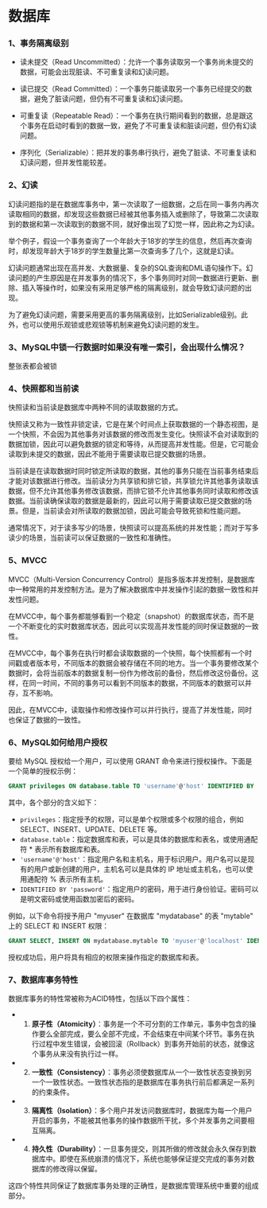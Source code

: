 # 数据库

### 1、事务隔离级别

- 读未提交（Read Uncommitted）：允许一个事务读取另一个事务尚未提交的数据，可能会出现脏读、不可重复读和幻读问题。

- 读已提交（Read Committed）：一个事务只能读取另一个事务已经提交的数据，避免了脏读问题，但仍有不可重复读和幻读问题。

- 可重复读（Repeatable Read）：一个事务在执行期间看到的数据，总是跟这个事务在启动时看到的数据一致，避免了不可重复读和脏读问题，但仍有幻读问题。

- 序列化（Serializable）：把并发的事务串行执行，避免了脏读、不可重复读和幻读问题，但并发性能较差。

### 2、幻读

幻读问题指的是在数据库事务中，第一次读取了一组数据，之后在同一事务内再次读取相同的数据，却发现这些数据已经被其他事务插入或删除了，导致第二次读取到的数据和第一次读取到的数据不同，就好像出现了幻觉一样，因此称之为幻读。

举个例子，假设一个事务查询了一个年龄大于18岁的学生的信息，然后再次查询时，却发现年龄大于18岁的学生数量比第一次查询多了几个，这就是幻读。

幻读问题通常出现在高并发、大数据量、复杂的SQL查询和DML语句操作下。幻读问题的产生原因是在并发事务的情况下，多个事务同时对同一数据进行更新、删除、插入等操作时，如果没有采用足够严格的隔离级别，就会导致幻读问题的出现。

为了避免幻读问题，需要采用更高的事务隔离级别，比如Serializable级别。此外，也可以使用乐观锁或悲观锁等机制来避免幻读问题的发生。

### 3、MySQL中锁一行数据时如果没有唯一索引，会出现什么情况？

整张表都会被锁

### 4、快照都和当前读

快照读和当前读是数据库中两种不同的读取数据的方式。

快照读又称为一致性非锁定读，它是在某个时间点上获取数据的一个静态视图，是一个快照，不会因为其他事务对该数据的修改而发生变化。快照读不会对读取到的数据加锁，因此可以避免数据的锁定和等待，从而提高并发性能。但是，它可能会读取到未提交的数据，因此不能用于需要读取已提交数据的场景。

当前读是在读取数据时同时锁定所读取的数据，其他的事务只能在当前事务结束后才能对该数据进行修改。当前读分为共享锁和排它锁，共享锁允许其他事务读取该数据，但不允许其他事务修改该数据，而排它锁不允许其他事务同时读取和修改该数据。当前读确保读取的数据是最新的，因此可以用于需要读取已提交数据的场景。但是，当前读会对所读取的数据加锁，因此可能会导致死锁和性能问题。

通常情况下，对于读多写少的场景，快照读可以提高系统的并发性能；而对于写多读少的场景，当前读可以保证数据的一致性和准确性。

### 5、MVCC

MVCC（Multi-Version Concurrency Control）是指多版本并发控制，是数据库中一种常用的并发控制方法。是为了解决数据库中并发操作引起的数据一致性和并发性问题。

在MVCC中，每个事务都能够看到一个稳定（snapshot）的数据库状态，而不是一个不断变化的实时数据库状态，因此可以实现高并发性能的同时保证数据的一致性。

在MVCC中，每个事务在执行时都会读取数据的一个快照，每个快照都有一个时间戳或者版本号，不同版本的数据会被存储在不同的地方。当一个事务要修改某个数据时，会将当前版本的数据复制一份作为修改前的备份，然后修改这份备份。这样，在同一时间，不同的事务可以看到不同版本的数据，不同版本的数据可以并存，互不影响。

因此，在MVCC中，读取操作和修改操作可以并行执行，提高了并发性能，同时也保证了数据的一致性。

### 6、MySQL如何给用户授权

要给 MySQL 授权给一个用户，可以使用 GRANT 命令来进行授权操作。下面是一个简单的授权示例：

```sql
GRANT privileges ON database.table TO 'username'@'host' IDENTIFIED BY 'password';
```

其中，各个部分的含义如下：
- `privileges`：指定授予的权限，可以是单个权限或多个权限的组合，例如 SELECT、INSERT、UPDATE、DELETE 等。
- `database.table`：指定数据库和表，可以是具体的数据库和表名，或使用通配符 * 表示所有数据库和表。
- `'username'@'host'`：指定用户名和主机名，用于标识用户。用户名可以是现有的用户或新创建的用户，主机名可以是具体的 IP 地址或主机名，也可以使用通配符 % 表示所有主机。
- `IDENTIFIED BY 'password'`：指定用户的密码，用于进行身份验证。密码可以是明文密码或使用函数加密后的密码。

例如，以下命令将授予用户 "myuser" 在数据库 "mydatabase" 的表 "mytable" 上的 SELECT 和 INSERT 权限：

```sql
GRANT SELECT, INSERT ON mydatabase.mytable TO 'myuser'@'localhost' IDENTIFIED BY 'mypassword';
```

授权成功后，用户将具有相应的权限来操作指定的数据库和表。

### 7、数据库事务特性

数据库事务的特性常被称为ACID特性，包括以下四个属性：

- 1. **原子性（Atomicity）**：事务是一个不可分割的工作单元，事务中包含的操作要么全部完成，要么全部不完成，不会结束在中间某个环节。事务在执行过程中发生错误，会被回滚（Rollback）到事务开始前的状态，就像这个事务从来没有执行过一样。

- 2. **一致性（Consistency）**：事务必须使数据库从一个一致性状态变换到另一个一致性状态。一致性状态指的是数据库在事务执行前后都满足一系列的约束条件。

- 3. **隔离性（Isolation）**：多个用户并发访问数据库时，数据库为每一个用户开启的事务，不能被其他事务的操作数据所干扰，多个并发事务之间要相互隔离。

- 4. **持久性（Durability）**：一旦事务提交，则其所做的修改就会永久保存到数据库中。即使在系统崩溃的情况下，系统也能够保证提交完成的事务对数据库的修改得以保留。

这四个特性共同保证了数据库事务处理的正确性，是数据库管理系统中重要的组成部分。